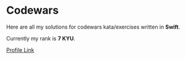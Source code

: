 # Codewars
Here are all my solutions for codewars kata/exercises written in <b>Swift</b>.

Currently my rank is <b>7 KYU</b>.

[Profile Link](https://www.codewars.com/users/krekumba)
